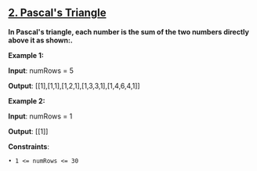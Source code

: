 <h2><a href="https://leetcode.com/problems/pascals-triangle/description/">2. Pascal's Triangle</a></h2>

**In Pascal's triangle, each number is the sum of the two numbers directly above it as shown:.**


**Example 1:**

**Input**: numRows = 5

**Output**: [[1],[1,1],[1,2,1],[1,3,3,1],[1,4,6,4,1]]


**Example 2:**

**Input**: numRows = 1

**Output**: [[1]]

**Constraints**:

    • 1 <= numRows <= 30

